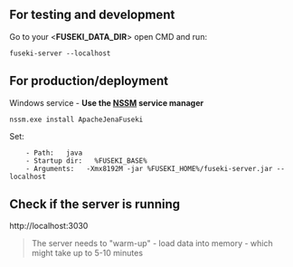 ## For testing and development

Go to your <**FUSEKI_DATA_DIR**> open CMD and run:
    
    fuseki-server --localhost

## For production/deployment 

Windows service - **Use the [NSSM](https://nssm.cc) service manager**

    nssm.exe install ApacheJenaFuseki

Set:
```
    - Path:   java
    - Startup dir:   %FUSEKI_BASE%
    - Arguments:   -Xmx8192M -jar %FUSEKI_HOME%/fuseki-server.jar --localhost
```
   
## Check if the server is running
    
http://localhost:3030

> The server needs to "warm-up" - load data into memory - which might take up to 5-10 minutes
